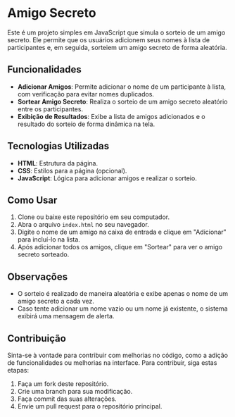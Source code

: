 <!DOCTYPE html>
<html lang="pt-BR">
<head>
    <meta charset="UTF-8">
    <meta name="viewport" content="width=device-width, initial-scale=1.0">
  
</head>
<body>

  <h1>Amigo Secreto</h1>

  <p>Este é um projeto simples em JavaScript que simula o sorteio de um amigo secreto. Ele permite que os usuários adicionem seus nomes à lista de participantes e, em seguida, sorteiem um amigo secreto de forma aleatória.</p>

  <h2>Funcionalidades</h2>
    <ul>
        <li><strong>Adicionar Amigos</strong>: Permite adicionar o nome de um participante à lista, com verificação para evitar nomes duplicados.</li>
        <li><strong>Sortear Amigo Secreto</strong>: Realiza o sorteio de um amigo secreto aleatório entre os participantes.</li>
        <li><strong>Exibição de Resultados</strong>: Exibe a lista de amigos adicionados e o resultado do sorteio de forma dinâmica na tela.</li>
    </ul>

  <h2>Tecnologias Utilizadas</h2>
    <ul>
        <li><strong>HTML</strong>: Estrutura da página.</li>
        <li><strong>CSS</strong>: Estilos para a página (opcional).</li>
        <li><strong>JavaScript</strong>: Lógica para adicionar amigos e realizar o sorteio.</li>
    </ul>

  <h2>Como Usar</h2>
    <ol>
        <li>Clone ou baixe este repositório em seu computador.</li>
        <li>Abra o arquivo <code>index.html</code> no seu navegador.</li>
        <li>Digite o nome de um amigo na caixa de entrada e clique em "Adicionar" para incluí-lo na lista.</li>
        <li>Após adicionar todos os amigos, clique em "Sortear" para ver o amigo secreto sorteado.</li>
    </ol>

  <h2>Observações</h2>
    <ul>
        <li>O sorteio é realizado de maneira aleatória e exibe apenas o nome de um amigo secreto a cada vez.</li>
        <li>Caso tente adicionar um nome vazio ou um nome já existente, o sistema exibirá uma mensagem de alerta.</li>
    </ul>

 
  <h2>Contribuição</h2>
    <p>Sinta-se à vontade para contribuir com melhorias no código, como a adição de funcionalidades ou melhorias na interface. Para contribuir, siga estas etapas:</p>
    <ol>
        <li>Faça um fork deste repositório.</li>
        <li>Crie uma branch para sua modificação.</li>
        <li>Faça commit das suas alterações.</li>
        <li>Envie um pull request para o repositório principal.</li>
    </ol>

</body>
</html>
